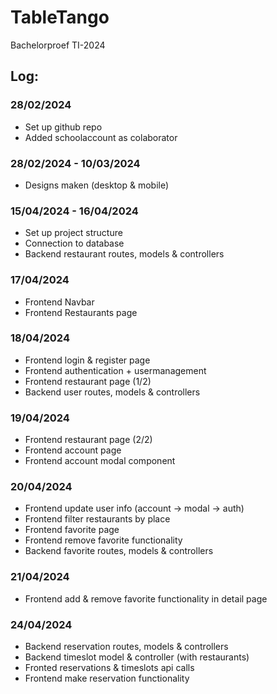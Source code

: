 # TableTango
Bachelorproef TI-2024

## Log:
### 28/02/2024
- Set up github repo
- Added schoolaccount as colaborator

### 28/02/2024 - 10/03/2024
- Designs maken (desktop & mobile)

### 15/04/2024 - 16/04/2024
- Set up project structure
- Connection to database
- Backend restaurant routes, models & controllers

### 17/04/2024
- Frontend Navbar
- Frontend Restaurants page

### 18/04/2024
- Frontend login & register page
- Frontend authentication + usermanagement
- Frontend restaurant page (1/2)
- Backend user routes, models & controllers

### 19/04/2024
- Frontend restaurant page (2/2)
- Frontend account page
- Frontend account modal component

### 20/04/2024
- Frontend update user info (account -> modal -> auth)
- Frontend filter restaurants by place
- Frontend favorite page
- Frontend remove favorite functionality
- Backend favorite routes, models & controllers

### 21/04/2024
- Frontend add & remove favorite functionality in detail page

### 24/04/2024
- Backend reservation routes, models & controllers
- Backend timeslot model & controller (with restaurants)
- Fronted reservations & timeslots api calls
- Frontend make reservation functionality
